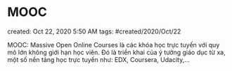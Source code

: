 # MOOC

created: Oct 22, 2020 5:50 AM
tags: #created/2020/Oct/22

MOOC: Massive Open Online Courses là các khóa học trực tuyến với quy mô lớn không giới hạn học viên. Đó là triển khai của ý tưởng giáo dục từ xa, một số nền tảng học trực tuyến như: EDX, Coursera, Udacity,...